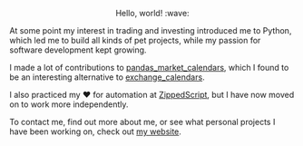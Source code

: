 <p align="center">
Hello, world! :wave:
</p>

At some point my interest in trading and investing introduced me to Python, which led me to build all kinds of pet projects, while my passion for software development kept growing.

I made a lot of contributions to  [pandas_market_calendars](https://github.com/rsheftel/pandas_market_calendars), which I found to be an interesting alternative to [exchange_calendars](https://github.com/gerrymanoim/exchange_calendars).

I also practiced my :heart: for automation at [ZippedScript](https://zippedscript.com), but I have now moved on to work more independently. 

To contact me, find out more about me, or see what personal projects I have been working on, check out [my website](https://thedevmind.com).

